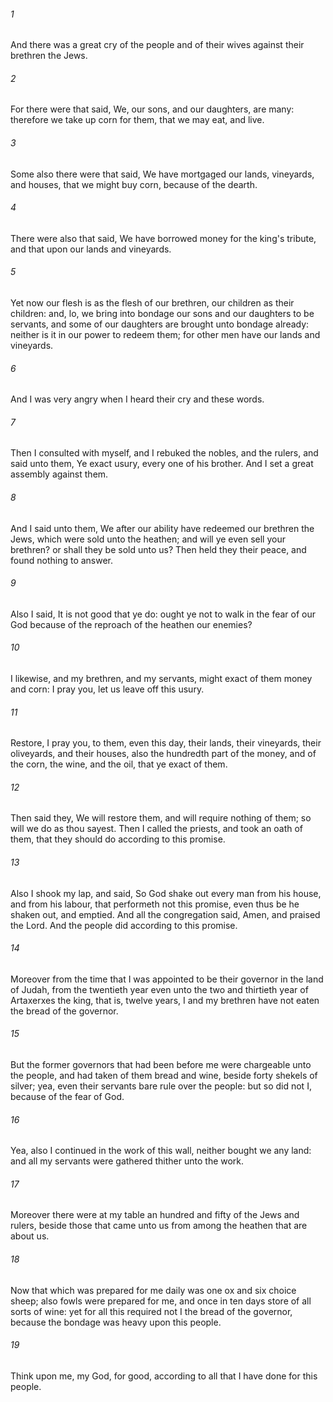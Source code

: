 ###### 1
And there was a great cry of the people and of their wives against their brethren the Jews.

###### 2
For there were that said, We, our sons, and our daughters, are many: therefore we take up corn for them, that we may eat, and live.

###### 3
Some also there were that said, We have mortgaged our lands, vineyards, and houses, that we might buy corn, because of the dearth.

###### 4
There were also that said, We have borrowed money for the king's tribute, and that upon our lands and vineyards.

###### 5
Yet now our flesh is as the flesh of our brethren, our children as their children: and, lo, we bring into bondage our sons and our daughters to be servants, and some of our daughters are brought unto bondage already: neither is it in our power to redeem them; for other men have our lands and vineyards.

###### 6
And I was very angry when I heard their cry and these words.

###### 7
Then I consulted with myself, and I rebuked the nobles, and the rulers, and said unto them, Ye exact usury, every one of his brother. And I set a great assembly against them.

###### 8
And I said unto them, We after our ability have redeemed our brethren the Jews, which were sold unto the heathen; and will ye even sell your brethren? or shall they be sold unto us? Then held they their peace, and found nothing to answer.

###### 9
Also I said, It is not good that ye do: ought ye not to walk in the fear of our God because of the reproach of the heathen our enemies?

###### 10
I likewise, and my brethren, and my servants, might exact of them money and corn: I pray you, let us leave off this usury.

###### 11
Restore, I pray you, to them, even this day, their lands, their vineyards, their oliveyards, and their houses, also the hundredth part of the money, and of the corn, the wine, and the oil, that ye exact of them.

###### 12
Then said they, We will restore them, and will require nothing of them; so will we do as thou sayest. Then I called the priests, and took an oath of them, that they should do according to this promise.

###### 13
Also I shook my lap, and said, So God shake out every man from his house, and from his labour, that performeth not this promise, even thus be he shaken out, and emptied. And all the congregation said, Amen, and praised the Lord. And the people did according to this promise.

###### 14
Moreover from the time that I was appointed to be their governor in the land of Judah, from the twentieth year even unto the two and thirtieth year of Artaxerxes the king, that is, twelve years, I and my brethren have not eaten the bread of the governor.

###### 15
But the former governors that had been before me were chargeable unto the people, and had taken of them bread and wine, beside forty shekels of silver; yea, even their servants bare rule over the people: but so did not I, because of the fear of God.

###### 16
Yea, also I continued in the work of this wall, neither bought we any land: and all my servants were gathered thither unto the work.

###### 17
Moreover there were at my table an hundred and fifty of the Jews and rulers, beside those that came unto us from among the heathen that are about us.

###### 18
Now that which was prepared for me daily was one ox and six choice sheep; also fowls were prepared for me, and once in ten days store of all sorts of wine: yet for all this required not I the bread of the governor, because the bondage was heavy upon this people.

###### 19
Think upon me, my God, for good, according to all that I have done for this people.

